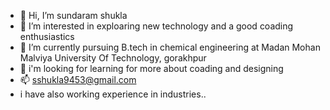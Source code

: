 - 👋 Hi, I’m sundaram shukla
- 👀 I’m interested in exploaring new technology and a good coading enthusiastics
- 🌱 I’m currently pursuing B.tech in chemical engineering at Madan Mohan Malviya University Of Technology, gorakhpur
- 💞️ i'm looking for learning for more about coading and designing
- 📫 sshukla9453@gmail.com
- i have also working experience in industries..


<!---
Sundaram199/Sundaram199 is a ✨ special ✨ repository because its `README.md` (this file) appears on your GitHub profile.
You can click the Preview link to take a look at your changes.
--->
